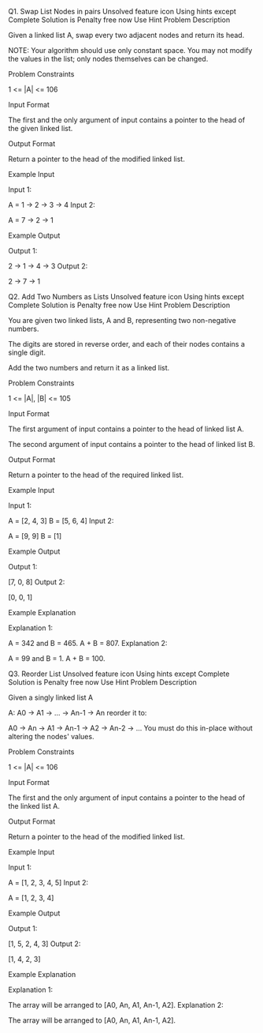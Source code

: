Q1. Swap List Nodes in pairs
Unsolved
feature icon
Using hints except Complete Solution is Penalty free now
Use Hint
Problem Description

Given a linked list A, swap every two adjacent nodes and return its head.



NOTE: Your algorithm should use only constant space. You may not modify the values in the list; only nodes themselves can be changed.





Problem Constraints

1 <= |A| <= 106



Input Format

The first and the only argument of input contains a pointer to the head of the given linked list.



Output Format

Return a pointer to the head of the modified linked list.



Example Input

Input 1:

 A = 1 -> 2 -> 3 -> 4
Input 2:

 A = 7 -> 2 -> 1


Example Output

Output 1:

 2 -> 1 -> 4 -> 3
Output 2:

 2 -> 7 -> 1
 
 
 
 Q2. Add Two Numbers as Lists
Unsolved
feature icon
Using hints except Complete Solution is Penalty free now
Use Hint
Problem Description

You are given two linked lists, A and B, representing two non-negative numbers.



The digits are stored in reverse order, and each of their nodes contains a single digit.

Add the two numbers and return it as a linked list.





Problem Constraints

1 <= |A|, |B| <= 105



Input Format

The first argument of input contains a pointer to the head of linked list A.

The second argument of input contains a pointer to the head of linked list B.



Output Format

Return a pointer to the head of the required linked list.



Example Input

Input 1:

 
 A = [2, 4, 3]
 B = [5, 6, 4]
Input 2:

 
 A = [9, 9]
 B = [1]


Example Output

Output 1:

 
 [7, 0, 8]
Output 2:

 
 [0, 0, 1]


Example Explanation

Explanation 1:

 A = 342 and B = 465. A + B = 807. 
Explanation 2:

 A = 99 and B = 1. A + B = 100.
 
 Q3. Reorder List
Unsolved
feature icon
Using hints except Complete Solution is Penalty free now
Use Hint
Problem Description

Given a singly linked list A

 A: A0 → A1 → … → An-1 → An 
reorder it to:

 A0 → An → A1 → An-1 → A2 → An-2 → … 
You must do this in-place without altering the nodes' values.



Problem Constraints

1 <= |A| <= 106



Input Format

The first and the only argument of input contains a pointer to the head of the linked list A.



Output Format

Return a pointer to the head of the modified linked list.



Example Input

Input 1:

 A = [1, 2, 3, 4, 5] 
Input 2:

 A = [1, 2, 3, 4] 


Example Output

Output 1:

 [1, 5, 2, 4, 3] 
Output 2:

 [1, 4, 2, 3] 


Example Explanation

Explanation 1:

 The array will be arranged to [A0, An, A1, An-1, A2].
Explanation 2:

 The array will be arranged to [A0, An, A1, An-1, A2].